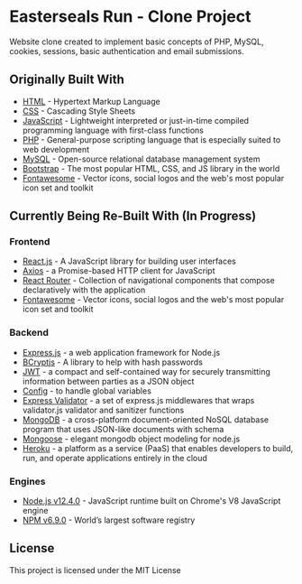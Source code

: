 # Easterseals Run - Clone Project

Website clone created to implement basic concepts of PHP, MySQL, cookies, sessions, basic authentication and email submissions.

## Originally Built With

- [HTML](https://developer.mozilla.org/en-US/docs/Web/HTML) - Hypertext Markup Language
- [CSS](https://developer.mozilla.org/en-US/docs/Web/CSS) - Cascading Style Sheets
- [JavaScript](https://developer.mozilla.org/en-US/docs/Web/JavaScript) - Lightweight interpreted or just-in-time compiled programming language with first-class functions
- [PHP](https://php.net/) - General-purpose scripting language that is especially suited to web development
- [MySQL](https://www.mysql.com/) - Open-source relational database management system
- [Bootstrap](https://getbootstrap.com/) - The most popular HTML, CSS, and JS library in the world
- [Fontawesome](https://fontawesome.com/) - Vector icons, social logos and the web's most popular icon set and toolkit

## Currently Being Re-Built With (In Progress)

### Frontend

- [React.js](https://reactjs.org/) - A JavaScript library for building user interfaces
- [Axios](https://www.npmjs.com/package/axios) - a Promise-based HTTP client for JavaScript
- [React Router](https://www.npmjs.com/package/react-router-dom) - Collection of navigational components that compose declaratively with the application
- [Fontawesome](https://fontawesome.com/) - Vector icons, social logos and the web's most popular icon set and toolkit

### Backend

- [Express.js](https://expressjs.com/) - a web application framework for Node.js
- [BCryptjs](https://www.npmjs.com/package/bcryptjs) - A library to help with hash passwords
- [JWT](https://jwt.io/) - a compact and self-contained way for securely transmitting information between parties as a JSON object
- [Config](https://www.npmjs.com/package/config) - to handle global variables
- [Express Validator](https://www.npmjs.com/package/express-validator) - a set of express.js middlewares that wraps validator.js validator and sanitizer functions
- [MongoDB](https://www.mongodb.com/) - a cross-platform document-oriented NoSQL database program that uses JSON-like documents with schema
- [Mongoose](https://mongoosejs.com/) - elegant mongodb object modeling for node.js
- [Heroku](https://www.heroku.com/) - a platform as a service (PaaS) that enables developers to build, run, and operate applications entirely in the cloud

### Engines

- [Node.js v12.4.0](https://nodejs.org/en/) - JavaScript runtime built on Chrome's V8 JavaScript engine
- [NPM v6.9.0](https://www.npmjs.com/) - World’s largest software registry

## License

This project is licensed under the MIT License
